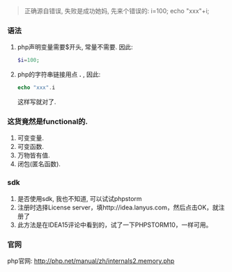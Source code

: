 > 正确源自错误, 失败是成功她妈, 先来个错误的: i=100; echo "xxx"+i; 

### 语法

1. php声明变量需要$开头, 常量不需要. 因此:

   ```php
   $i=100;
   ```

2. php的字符串链接用点 __.__ , 因此: 

   ```php
   echo "xxx".i
   ```

   这样写就对了.

### 这货竟然是functional的.

1. 可变变量.
2. 可变函数.
3. 万物皆有值.
4. 闭包(匿名函数).

### sdk

1. 是否使用sdk, 我也不知道, 可以试试phpstorm
2. 注册时选择License server，填http://idea.lanyus.com，然后点击OK，就注册了
3. 此方法是在IDEA15评论中看到的，试了一下PHPSTORM10，一样可用。

### 官网

php官网: http://php.net/manual/zh/internals2.memory.php

